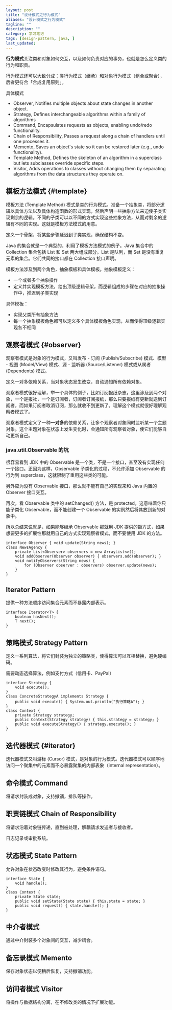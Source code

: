 ```yaml
---
layout: post
title: "设计模式之行为模式"
aliases: "设计模式之行为模式"
tagline: ""
description: ""
category: 学习笔记
tags: [design-pattern, java, ]
last_updated:
---
```


**行为模式**关注类和对象如何交互，以及如何负责对应的事务，也就是怎么定义类的行为和职责。

行为模式还可以大致分成：类行为模式（继承）和对象行为模式（组合或聚合），后者更符合「合成复用原则」。

具体模式

- Observer, Notifies multiple objects about state changes in another object.
- Strategy, Defines interchangeable algorithms within a family of algorithms
- Command, Encapsulates requests as objects, enabling undo/redo functionality.
- Chain of Responsibility, Passes a request along a chain of handlers until one processes it.
- Memento, Saves an object's state so it can be restored later (e.g., undo functionality).
- Template Method, Defines the skeleton of an algorithm in a superclass but lets subclasses override specific steps.
- Visitor, Adds operations to classes without changing them by separating algorithms from the data structures they operate on.


## 模板方法模式 {#template}
模板方法 (Template Method) 模式是类的行为模式。准备一个抽象类，将部分逻辑以具体方法以及具体构造函数的形式实现，然后声明一些抽象方法来迫使子类实现剩余的逻辑。不同的子类可以以不同的方式实现这些抽象方法，从而对剩余的逻辑有不同的实现。这就是模板方法模式的用意。

定义一个骨架，将某些步骤延迟到子类实现，确保结构不变。

Java 的集合就是一个典型的，利用了模板方法模式的例子。Java 集合中的 Collection 集合包括 List 和 Set 两大组成部分。List 是队列，而 Set 是没有重复元素的集合。它们共同的接口都在 Collection 接口声明。

模板方法涉及到两个角色，抽象模板和具体模板。抽象模板定义：

- 一个或者多个抽象操作
- 定义并实现模板方法，给出顶级逻辑骨架，而逻辑组成的步骤在对应的抽象操作中，推迟到子类实现

具体模板：

- 实现父类所有抽象方法
- 每一个抽象模板角色都可以定义多个具体模板角色实现，从而使得顶级逻辑实现各不相同

## 观察者模式 {#observer}
观察者模式是对象的行为模式，又叫发布 - 订阅 (Publish/Subscribe) 模式、模型 - 视图 (Model/View) 模式、源 - 监听器 (Source/Listener) 模式或从属者 (Dependents) 模式。

定义一对多依赖关系，当对象状态发生改变，自动通知所有依赖对象。

观察者模式很好理解，举一个具体的例子，比如订阅报纸杂志，这里涉及到两个对象，一个是报社，一个是订阅者，订阅者订阅报纸，那么只要报纸有更新就送到订阅者，而如果订阅者取消订阅，那么就收不到更新了。理解这个模式就很好理解观察者模式了。

观察者模式定义了一种**一对多**的依赖关系，让多个观察者对象同时监听某一个主题对象。这个主题对象在状态上发生变化时，会通知所有观察者对象，使它们能够自动更新自己。

### java.util.Observable 的坑
很容易看到 JDK 中的 Observable 是一个类，不是一个接口，甚至没有实现任何一个接口。正因为这样，Observable 子类化的过程，不允许添加 Observable 的行为到 superclass，这就限制了重用这些类的可能。

另外应为没有 Observable 接口，那么就不能有自己的实现来和 Java 内置的 Observer 接口交互。

再次，看 Observable 类中的 setChanged() 方法，是 protected，这意味着你只能子类化 Observable，而不能创建一个 Observable 的实例然后将其放到新的对象中。

所以总结来说就是，如果能够继承 Observable 那就用 JDK 提供的额方式，如果想要更多的扩展性那就用自己的方式实现观察者模式，而不要使用 JDK 的方法。

```
interface Observer { void update(String news); }
class NewsAgency {
    private List<Observer> observers = new ArrayList<>();
    void addObserver(Observer observer) { observers.add(observer); }
    void notifyObservers(String news) {
        for (Observer observer : observers) observer.update(news);
    }
}
```

## Iterator Pattern
提供一种方法顺序访问集合元素而不暴露内部表示。

```
interface Iterator<T> {
    boolean hasNext();
    T next();
}
```

## 策略模式 Strategy Pattern
定义一系列算法，将它们封装为独立的策略类，使得算法可以互相替换，避免硬编码。

需要动态选择算法，例如支付方式（信用卡、PayPal）

```
interface Strategy {
    void execute();
}
class ConcreteStrategyA implements Strategy {
    public void execute() { System.out.println("执行策略A"); }
}
class Context {
    private Strategy strategy;
    public Context(Strategy strategy) { this.strategy = strategy; }
    public void executeStrategy() { strategy.execute(); }
}
```

## 迭代器模式 {#iterator}

迭代器模式又叫游标 (Cursor) 模式，是对象的行为模式。迭代器模式可以顺序地访问一个聚集中的元素而不必暴露聚集的内部表象（internal representation）。



## 命令模式 Command
将请求封装成对象，支持撤销，排队等操作。



## 职责链模式 Chain of Responsibility

将请求沿着对象链传递，直到被处理，解耦请求发送者与接收者。

日志记录或审批系统。

## 状态模式 State Pattern
允许对象在状态改变时修改其行为，避免条件语句。

```
interface State {
    void handle();
}
class Context {
    private State state;
    public void setState(State state) { this.state = state; }
    public void request() { state.handle(); }
}
```

## 中介者模式

通过中介封装多个对象间的交互，减少耦合。


## 备忘录模式 Memento

保存对象状态以便稍后恢复，支持撤销功能。


## 访问者模式 Visitor 

将操作与数据结构分离，在不修改类的情况下扩展功能。
